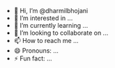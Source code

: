 - 👋 Hi, I’m @dharmilbhojani
- 👀 I’m interested in ...
- 🌱 I’m currently learning ...
- 💞️ I’m looking to collaborate on ...
- 📫 How to reach me ...
- 😄 Pronouns: ...
- ⚡ Fun fact: ...

<!---
dharmilbhojani/dharmilbhojani is a ✨ special ✨ repository because its `README.md` (this file) appears on your GitHub profile.
You can click the Preview link to take a look at your changes.
--->
